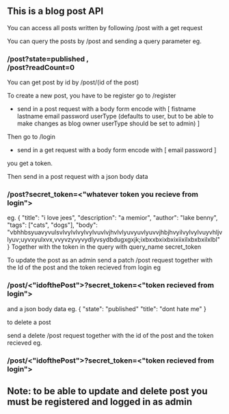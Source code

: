 <h2>This is a blog post API</h2>

You can access all posts written by following
/post  with a get request

You can query the posts by 
/post and sending a query parameter
eg. <h3> /post?state=published  ,   
    /post?readCount=0  </h3>

You can get post by id by
/post/(id of the post)

To create a new post, you have to be register
go to /register
- send in a post request with a body form encode with 
[
    fistname
    lastname
    email
    password
    userType (defaults to user, but to be able to make changes as blog owner userType should be set to admin)
]

Then go to /login
- send in a get request with a body form encode with
[
    email
    password
] 

you get a token.

Then send in a post request with a json body data
 <h3>/post?secret_token=<"whatever token you recieve from login"> </h3>
eg. {
        "title": "i love jees",
        "description": "a memior",
        "author": "lake benny",
        "tags": ["cats", "dogs"],
        "body": "vbhhbsyuavyvulsvlvylvlvylvylvuvlvjhvlvlyuvyuvlyuvvjhbjhvyilvylvylvuyvhljvlyuv;uyvxyulxvx,vvyvzyvyvydlyvsydbdugxgxjk;ixbxxbxixbxixiixilxbxbxilxlbl"
    }
Together with the token in the query with query_name secret_token


To update the post as an admin 
send a patch /post request together with the Id of the post and the token recieved from login
eg <h3>/post/<"idofthePost">?secret_token=<"token recieved from login"></h3>
and a json body data
eg. {
    "state": "published"
    "title": "dont hate me"
} 


to delete a post

send a delete /post request together with the id of the post and the token recieved
eg. <h3> /post/<"idofthePost">?secret_token=<"token recieved from login"> </h3>


<h2>Note: to be able to update and delete post you must be registered and logged in as admin</h2>